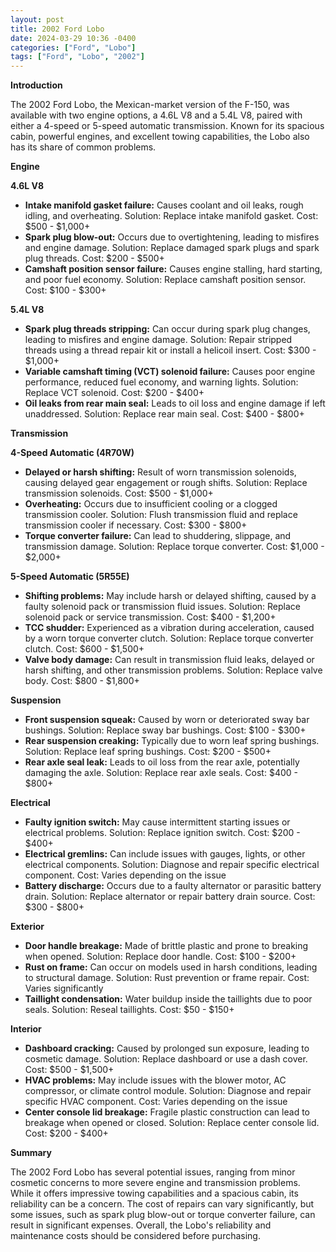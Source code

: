 ```yaml
---
layout: post
title: 2002 Ford Lobo
date: 2024-03-29 10:36 -0400
categories: ["Ford", "Lobo"]
tags: ["Ford", "Lobo", "2002"]
---
```

**Introduction**

The 2002 Ford Lobo, the Mexican-market version of the F-150, was available with two engine options, a 4.6L V8 and a 5.4L V8, paired with either a 4-speed or 5-speed automatic transmission. Known for its spacious cabin, powerful engines, and excellent towing capabilities, the Lobo also has its share of common problems.

**Engine**

**4.6L V8**

- **Intake manifold gasket failure:** Causes coolant and oil leaks, rough idling, and overheating. Solution: Replace intake manifold gasket. Cost: $500 - $1,000+
- **Spark plug blow-out:** Occurs due to overtightening, leading to misfires and engine damage. Solution: Replace damaged spark plugs and spark plug threads. Cost: $200 - $500+
- **Camshaft position sensor failure:** Causes engine stalling, hard starting, and poor fuel economy. Solution: Replace camshaft position sensor. Cost: $100 - $300+

**5.4L V8**

- **Spark plug threads stripping:** Can occur during spark plug changes, leading to misfires and engine damage. Solution: Repair stripped threads using a thread repair kit or install a helicoil insert. Cost: $300 - $1,000+
- **Variable camshaft timing (VCT) solenoid failure:** Causes poor engine performance, reduced fuel economy, and warning lights. Solution: Replace VCT solenoid. Cost: $200 - $400+
- **Oil leaks from rear main seal:** Leads to oil loss and engine damage if left unaddressed. Solution: Replace rear main seal. Cost: $400 - $800+

**Transmission**

**4-Speed Automatic (4R70W)**

- **Delayed or harsh shifting:** Result of worn transmission solenoids, causing delayed gear engagement or rough shifts. Solution: Replace transmission solenoids. Cost: $500 - $1,000+
- **Overheating:** Occurs due to insufficient cooling or a clogged transmission cooler. Solution: Flush transmission fluid and replace transmission cooler if necessary. Cost: $300 - $800+
- **Torque converter failure:** Can lead to shuddering, slippage, and transmission damage. Solution: Replace torque converter. Cost: $1,000 - $2,000+

**5-Speed Automatic (5R55E)**

- **Shifting problems:** May include harsh or delayed shifting, caused by a faulty solenoid pack or transmission fluid issues. Solution: Replace solenoid pack or service transmission. Cost: $400 - $1,200+
- **TCC shudder:** Experienced as a vibration during acceleration, caused by a worn torque converter clutch. Solution: Replace torque converter clutch. Cost: $600 - $1,500+
- **Valve body damage:** Can result in transmission fluid leaks, delayed or harsh shifting, and other transmission problems. Solution: Replace valve body. Cost: $800 - $1,800+

**Suspension**

- **Front suspension squeak:** Caused by worn or deteriorated sway bar bushings. Solution: Replace sway bar bushings. Cost: $100 - $300+
- **Rear suspension creaking:** Typically due to worn leaf spring bushings. Solution: Replace leaf spring bushings. Cost: $200 - $500+
- **Rear axle seal leak:** Leads to oil loss from the rear axle, potentially damaging the axle. Solution: Replace rear axle seals. Cost: $400 - $800+

**Electrical**

- **Faulty ignition switch:** May cause intermittent starting issues or electrical problems. Solution: Replace ignition switch. Cost: $200 - $400+
- **Electrical gremlins:** Can include issues with gauges, lights, or other electrical components. Solution: Diagnose and repair specific electrical component. Cost: Varies depending on the issue
- **Battery discharge:** Occurs due to a faulty alternator or parasitic battery drain. Solution: Replace alternator or repair battery drain source. Cost: $300 - $800+

**Exterior**

- **Door handle breakage:** Made of brittle plastic and prone to breaking when opened. Solution: Replace door handle. Cost: $100 - $200+
- **Rust on frame:** Can occur on models used in harsh conditions, leading to structural damage. Solution: Rust prevention or frame repair. Cost: Varies significantly
- **Taillight condensation:** Water buildup inside the taillights due to poor seals. Solution: Reseal taillights. Cost: $50 - $150+

**Interior**

- **Dashboard cracking:** Caused by prolonged sun exposure, leading to cosmetic damage. Solution: Replace dashboard or use a dash cover. Cost: $500 - $1,500+
- **HVAC problems:** May include issues with the blower motor, AC compressor, or climate control module. Solution: Diagnose and repair specific HVAC component. Cost: Varies depending on the issue
- **Center console lid breakage:** Fragile plastic construction can lead to breakage when opened or closed. Solution: Replace center console lid. Cost: $200 - $400+

**Summary**

The 2002 Ford Lobo has several potential issues, ranging from minor cosmetic concerns to more severe engine and transmission problems. While it offers impressive towing capabilities and a spacious cabin, its reliability can be a concern. The cost of repairs can vary significantly, but some issues, such as spark plug blow-out or torque converter failure, can result in significant expenses. Overall, the Lobo's reliability and maintenance costs should be considered before purchasing.

